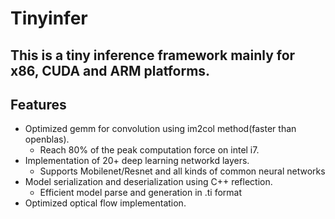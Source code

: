 # Tinyinfer

## This is a tiny inference framework mainly for x86, CUDA and ARM platforms.

## Features

- Optimized gemm for convolution using im2col method(faster than openblas).
    - Reach 80% of the peak computation force on intel i7.
- Implementation of 20+ deep learning networkd layers.
    - Supports Mobilenet/Resnet and all kinds of common neural networks
- Model serialization and deserialization using C++ reflection.
    - Efficient model parse and generation in .ti format
- Optimized optical flow implementation.